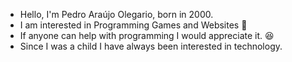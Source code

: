 - Hello, I'm Pedro Araújo Olegario, born in 2000.
- I am interested in Programming Games and Websites 👀
- If anyone can help with programming I would appreciate it. 😆
- Since I was a child I have always been interested in technology.
<!---
PedroOlegario/PedroOlegario is a ✨ special ✨ repository because its `README.md` (this file) appears on your GitHub profile.
You can click the Preview link to take a look at your changes.
--->
